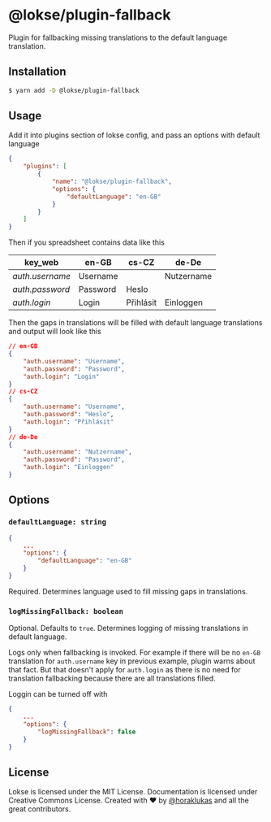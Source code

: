 # @lokse/plugin-fallback

Plugin for fallbacking missing translations to the default language translation.

## Installation

```sh
$ yarn add -D @lokse/plugin-fallback
```

## Usage

Add it into plugins section of lokse config, and pass an options with default language

```json
{
    "plugins": [
        { 
            "name": "@lokse/plugin-fallback", 
            "options": { 
                "defaultLanguage": "en-GB" 
            }
        }
    ]
}
```

Then if you spreadsheet contains data like this

|      key_web     |    en-GB   |   cs-CZ    |    de-De    |
|------------------|------------|------------|-------------|
| _auth.username_  |  Username  |            |  Nutzername |
| _auth.password_  |  Password  |  Heslo     |             |
| _auth.login_     |  Login     |  Přihlásit |  Einloggen  |

Then the gaps in translations will be filled with default language translations and output will look like this

```json
// en-GB
{
    "auth.username": "Username",
    "auth.password": "Password",
    "auth.login": "Login"
}
// cs-CZ
{
    "auth.username": "Username",
    "auth.password": "Heslo",
    "auth.login": "Přihlásit"
}
// de-De
{
    "auth.username": "Nutzername",
    "auth.password": "Password",
    "auth.login": "Einloggen"
}
```

## Options

### `defaultLanguage: string`

```json
{
    ...
    "options": { 
        "defaultLanguage": "en-GB" 
    }
}
```

Required. Determines language used to fill missing gaps in translations.
### `logMissingFallback: boolean`

Optional. Defaults to `true`. Determines logging of missing translations in default language. 

Logs only when fallbacking is invoked. For example  if there will be no `en-GB` translation for `auth.username` key in previous example, plugin warns about that fact. But that doesn't apply for `auth.login` as there is no need for translation fallbacking because there are all translations filled.

Loggin can be turned off with

```json
{
    ...
    "options": { 
        "logMissingFallback": false
    }
}
```


## License
Lokse is licensed under the MIT License.
Documentation is licensed under Creative Commons License.
Created with ♥ by [@horaklukas](https://github.com/horaklukas) and all the great contributors.